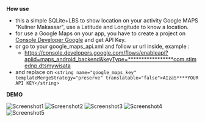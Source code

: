 **How use**
- this a simple SQLite+LBS to show location on your activity Google MAPS "Kuliner Makassar", use a Latitude and Longitude to know a location.
- for use a  Google Maps on your app, you have to create a project on [Console Developer Google](https://console.developers.google.com) and get API Key.
- or go to your google_maps_api.xml and follow ur url inside, example :
    - https://console.developers.google.com/flows/enableapi?apiid=maps_android_backend&keyType=*****************com.stimednp.dtsmywisata
- and replace on ```<string name="google_maps_key" templateMergeStrategy="preserve" translatable="false">AIzaS****YOUR API KEY</string>```

**DEMO**

![Screenshot1](https://gitlab.com/im-o/my-image/raw/master/0.jpeg)
![Screenshot2](https://gitlab.com/im-o/my-image/raw/master/1.jpeg)
![Screenshot3](https://gitlab.com/im-o/my-image/raw/master/2.jpeg)
![Screenshot4](https://gitlab.com/im-o/my-image/raw/master/3.jpeg)
![Screenshot5](https://gitlab.com/im-o/my-image/raw/master/4.jpeg)
